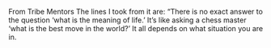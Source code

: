 From Tribe Mentors
The lines I took from it are: “There is no exact answer to the question ‘what is the meaning of life.’ It’s like asking a chess master ‘what is the best move in the world?’ It all depends on what situation you are in.
